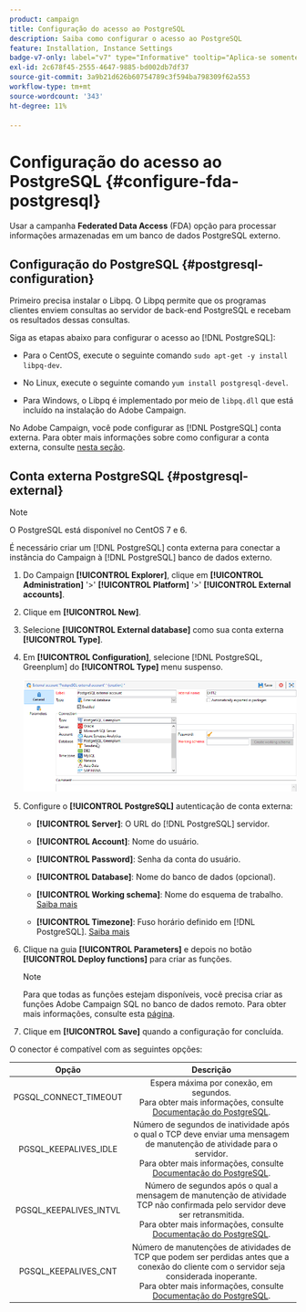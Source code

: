 ```yaml
---
product: campaign
title: Configuração do acesso ao PostgreSQL
description: Saiba como configurar o acesso ao PostgreSQL
feature: Installation, Instance Settings
badge-v7-only: label="v7" type="Informative" tooltip="Aplica-se somente ao Campaign Classic v7"
exl-id: 2c678f45-2555-4647-9885-bd002db7df37
source-git-commit: 3a9b21d626b60754789c3f594ba798309f62a553
workflow-type: tm+mt
source-wordcount: '343'
ht-degree: 11%

---
```


# Configuração do acesso ao PostgreSQL {#configure-fda-postgresql}



Usar a campanha **Federated Data Access** (FDA) opção para processar informações armazenadas em um banco de dados PostgreSQL externo.

## Configuração do PostgreSQL {#postgresql-configuration}

Primeiro precisa instalar o Libpq. O Libpq permite que os programas clientes enviem consultas ao servidor de back-end PostgreSQL e recebam os resultados dessas consultas.

Siga as etapas abaixo para configurar o acesso ao [!DNL PostgreSQL]:

* Para o CentOS, execute o seguinte comando `sudo apt-get -y install libpq-dev`.

* No Linux, execute o seguinte comando `yum install postgresql-devel`.

* Para Windows, o Libpq é implementado por meio de `libpq.dll` que está incluído na instalação do Adobe Campaign.

No Adobe Campaign, você pode configurar as [!DNL PostgreSQL] conta externa. Para obter mais informações sobre como configurar a conta externa, consulte [nesta seção](#postgresql-external).

## Conta externa PostgreSQL {#postgresql-external}

>[!NOTE]
>
> O PostgreSQL está disponível no CentOS 7 e 6.

É necessário criar um [!DNL PostgreSQL] conta externa para conectar a instância do Campaign à [!DNL PostgreSQL] banco de dados externo.

1. Do Campaign **[!UICONTROL Explorer]**, clique em **[!UICONTROL Administration]** &#39;>&#39; **[!UICONTROL Platform]** &#39;>&#39; **[!UICONTROL External accounts]**.

1. Clique em **[!UICONTROL New]**.

1. Selecione **[!UICONTROL External database]** como sua conta externa **[!UICONTROL Type]**.

1. Em **[!UICONTROL Configuration]**, selecione [!DNL PostgreSQL, Greenplum] do **[!UICONTROL Type]** menu suspenso.

   ![](assets/postgresql_1.png)

1. Configure o **[!UICONTROL PostgreSQL]** autenticação de conta externa:

   * **[!UICONTROL Server]**: O URL do [!DNL PostgreSQL] servidor.

   * **[!UICONTROL Account]**: Nome do usuário.

   * **[!UICONTROL Password]**: Senha da conta do usuário.

   * **[!UICONTROL Database]**: Nome do banco de dados (opcional).

   * **[!UICONTROL Working schema]**: Nome do esquema de trabalho. [Saiba mais](https://www.postgresql.org/docs/current/ddl-schemas.html)

   * **[!UICONTROL Timezone]**: Fuso horário definido em [!DNL PostgreSQL]. [Saiba mais](https://www.postgresql.org/docs/7.2/timezones.html)

1. Clique na guia **[!UICONTROL Parameters]** e depois no botão **[!UICONTROL Deploy functions]** para criar as funções.

   >[!NOTE]
   >
   >Para que todas as funções estejam disponíveis, você precisa criar as funções Adobe Campaign SQL no banco de dados remoto. Para obter mais informações, consulte esta [página](../../configuration/using/adding-additional-sql-functions.md).

1. Clique em **[!UICONTROL Save]** quando a configuração for concluída.

O conector é compatível com as seguintes opções:

| Opção | Descrição |
|:-:|:-:|
| PGSQL_CONNECT_TIMEOUT | Espera máxima por conexão, em segundos. <br>Para obter mais informações, consulte [Documentação do PostgreSQL](https://www.postgresql.org/docs/12/libpq-connect.html#LIBPQ-CONNECT-CONNECT-TIMEOUT). |
| PGSQL_KEEPALIVES_IDLE | Número de segundos de inatividade após o qual o TCP deve enviar uma mensagem de manutenção de atividade para o servidor. <br>Para obter mais informações, consulte [Documentação do PostgreSQL](https://www.postgresql.org/docs/12/libpq-connect.html#LIBPQ-KEEPALIVES-IDLE). |
| PGSQL_KEEPALIVES_INTVL | Número de segundos após o qual a mensagem de manutenção de atividade TCP não confirmada pelo servidor deve ser retransmitida.  <br>Para obter mais informações, consulte [Documentação do PostgreSQL](https://www.postgresql.org/docs/12/libpq-connect.html#LIBPQ-KEEPALIVES-INTERVAL). |
| PGSQL_KEEPALIVES_CNT | Número de manutenções de atividades de TCP que podem ser perdidas antes que a conexão do cliente com o servidor seja considerada inoperante. <br>Para obter mais informações, consulte [Documentação do PostgreSQL](https://www.postgresql.org/docs/12/libpq-connect.html#LIBPQ-KEEPALIVES-COUNT). |
